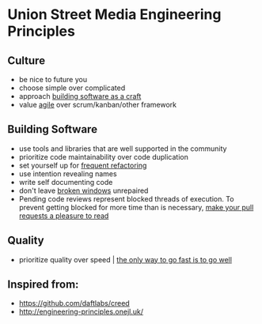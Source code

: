 # Union Street Media Engineering Principles

## Culture

- be nice to future you
- choose simple over complicated
- approach [building software as a craft](http://manifesto.softwarecraftsmanship.org/)
- value [agile](https://agilemanifesto.org/) over scrum/kanban/other framework

## Building Software

- use tools and libraries that are well supported in the community
- prioritize code maintainability over code duplication
- set yourself up for [frequent refactoring](https://martinfowler.com/bliki/OpportunisticRefactoring.html)
- use intention revealing names
- write self documenting code
- don't leave [broken windows](https://blog.codinghorror.com/the-broken-window-theory/) unrepaired
- Pending code reviews represent blocked threads of execution. To prevent getting blocked for more time than is necessary, [make your pull requests a pleasure to read](https://medium.com/@9len/on-code-review-16ea85f7c585)

## Quality

- prioritize quality over speed | [the only way to go fast is to go well](http://butunclebob.com/ArticleS.UncleBob.VehementMediocrity)

## Inspired from:

- https://github.com/daftlabs/creed
- http://engineering-principles.onejl.uk/

